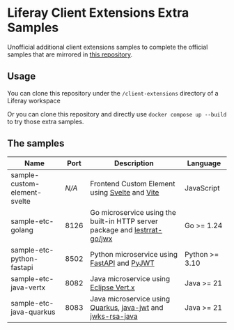 # Liferay Client Extensions Extra Samples

Unofficial additional client extensions samples to complete the official samples that are mirrored
in [this repository](https://github.com/lgdd/liferay-client-extensions-samples).

## Usage

You can clone this repository under the `/client-extensions` directory of a Liferay workspace

Or you can clone this repository and directly use `docker compose up --build` to try those extra
samples.

## The samples

| **Name**                     | **Port** | **Description**                                                                                                                                                   | **Language**   |
|------------------------------|----------|-------------------------------------------------------------------------------------------------------------------------------------------------------------------|----------------|
| sample-custom-element-svelte | _N/A_    | Frontend Custom Element using [Svelte](https://svelte.dev/) and [Vite](https://vite.dev/)                                                                         | JavaScript     |
| sample-etc-golang            | 8126     | Go microservice using the built-in HTTP server package and [lestrrat-go/jwx](https://github.com/lestrrat-go/jwx)                                                  | Go >= 1.24     |
| sample-etc-python-fastapi    | 8502     | Python microservice using [FastAPI](https://fastapi.tiangolo.com/) and [PyJWT](https://pyjwt.readthedocs.io/en/stable/)                                           | Python >= 3.10 |
| sample-etc-java-vertx        | 8082     | Java microservice using [Eclipse Vert.x](https://vertx.io/)                                                                                                       | Java >= 21     |
| sample-etc-java-quarkus      | 8083     | Java microservice using [Quarkus](https://quarkus.io/), [java-jwt](https://github.com/auth0/java-jwt) and [jwks-rsa-java](https://github.com/auth0/jwks-rsa-java) | Java >= 21     |